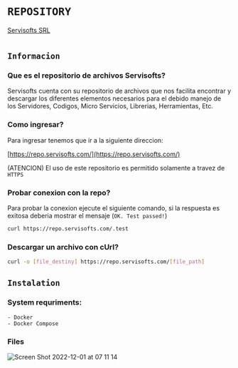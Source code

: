 # `REPOSITORY`
[Servisofts SRL](https://servisofts.com/)
#

## `Informacion`

### Que es el repositorio de archivos Servisofts?
Servisofts cuenta con su repositorio de archivos que nos facilita encontrar y descargar los diferentes elementos necesarios para el debido manejo de los Servidores, Codigos, Micro Servicios, Librerias, Herramientas, Etc.

### Como ingresar?

Para ingresar tenemos que ir a la siguiente direccion:

[https://repo.servisofts.com/](https://repo.servisofts.com/)

(ATENCION) El uso de este repositorio es permitido solamente a travez de `HTTPS`

### Probar conexion con la repo?
Para probar la conexion ejecute el siguiente comando, si la respuesta es exitosa deberia mostrar el mensaje (`OK. Test passed!`)

```bash
curl https://repo.servisofts.com/.test
```
### Descargar un archivo con cUrl?

```bash
curl -o [file_destiny] https://repo.servisofts.com/[file_path]
```

## `Instalation`

### System requriments:
    - Docker
    - Docker Compose
  
### Files

![Screen Shot 2022-12-01 at 07 11 14](https://user-images.githubusercontent.com/35882906/205038222-fc6b660d-558c-4e8b-832a-9d8e32a0a9f1.png)










